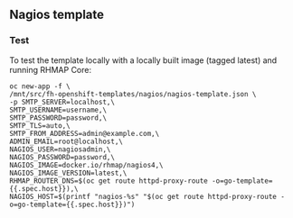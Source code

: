 ## Nagios template

### Test

To test the template locally with a locally built image (tagged latest) and running RHMAP Core:

```
oc new-app -f \
/mnt/src/fh-openshift-templates/nagios/nagios-template.json \
-p SMTP_SERVER=localhost,\
SMTP_USERNAME=username,\
SMTP_PASSWORD=password,\
SMTP_TLS=auto,\
SMTP_FROM_ADDRESS=admin@example.com,\
ADMIN_EMAIL=root@localhost,\
NAGIOS_USER=nagiosadmin,\
NAGIOS_PASSWORD=password,\
NAGIOS_IMAGE=docker.io/rhmap/nagios4,\
NAGIOS_IMAGE_VERSION=latest,\
RHMAP_ROUTER_DNS=$(oc get route httpd-proxy-route -o=go-template={{.spec.host}}),\
NAGIOS_HOST=$(printf "nagios-%s" "$(oc get route httpd-proxy-route -o=go-template={{.spec.host}})")
```
